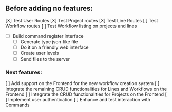 ## Before adding no features:

[X] Test User Routes
[X] Test Project routes
[X] Test Line Routes
[ ] Test Workflow routes
[ ] Test Workflow listing on projects and lines

 - [ ] Build command register interface
   - [ ] Generate type json-like file
   - [ ] Do it on a friendly web interface
   - [ ] Create user levels
   - [ ] Send files to the server

### Next features:

[ ] Add support on the Frontend for the new workflow creation system
[ ] Integrate the remaining CRUD functionalities for Lines and Workflows on the Frontend
[ ] Integrate the CRUD functionalities for Projects on the Frontend
[ ] Implement user authentication
[ ] Enhance and test interaction with Commands